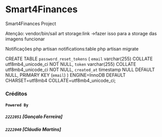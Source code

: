 # Smart4Finances
Smart4Finances Project

Atenção: vendor/bin/sail art storage:link ->fazer isso para a storage das imagens funcionar

Notificações php artisan notifications:table php artisan migrate

CREATE TABLE `password_reset_tokens` (
  `email` varchar(255) COLLATE utf8mb4_unicode_ci NOT NULL,
  `token` varchar(255) COLLATE utf8mb4_unicode_ci NOT NULL,
  `created_at` timestamp NULL DEFAULT NULL,
  PRIMARY KEY (`email`)
) ENGINE=InnoDB DEFAULT CHARSET=utf8mb4 COLLATE=utf8mb4_unicode_ci;

### **Créditos**

#### `Powered By`

##### `2222051` [Gonçalo Ferreira]

##### `2222040` [Cláudio Martins]
